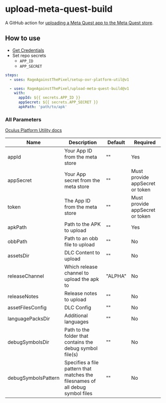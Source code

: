 # upload-meta-quest-build

A GitHub action for [uploading a Meta Quest app to the Meta Quest store](https://developer.oculus.com/resources/publish-reference-platform-command-line-utility/#upload-quest).

## How to use

* [Get Credentials](https://developer.oculus.com/resources/publish-reference-platform-command-line-utility/#credentials)
* Set repo secrets
  * `APP_ID`
  * `APP_SECRET`

```yaml
steps:
  - uses: RageAgainstThePixel/setup-ovr-platform-util@v1

  - uses: RageAgainstThePixel/upload-meta-quest-build@v1
    with:
      appId: ${{ secrets.APP_ID }}
      appSecret: ${{ secrets.APP_SECRET }}
      apkPath: 'path/to/apk'
```

### All Parameters 
[Oculus Platform Utility docs](https://developer.oculus.com/resources/publish-reference-platform-command-line-utility/)

| Name | Description | Default | Required |
| ---- | ----------- | ------- |---------|
| appId | Your App ID from the meta store | "" | Yes |
| appSecret | Your App secret from the meta store | "" | Must provide appSecret or token |
| token | The App ID from the meta store | "" | Must provide appSecret or token |
| apkPath | Path to the APK to upload | "" | Yes |
| obbPath | Path to an obb file to upload | "" | No |
| assetsDir | DLC Content to upload | "" | No |
| releaseChannel | Which release channel to upload the apk to | "ALPHA" | No |
| releaseNotes | Release notes to upload | "" | No |
| assetFilesConfig | DLC Config | "" | No |
| languagePacksDir | Additional languages | "" | No |
| debugSymbolsDir | Path to the folder that contains the debug symbol file(s) | "" | No |
| debugSymbolsPattern | Specifies a file pattern that matches the filesnames of all debug symbol files | "" | No |
